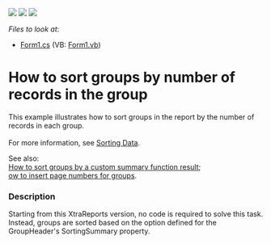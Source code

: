 <!-- default badges list -->
![](https://img.shields.io/endpoint?url=https://codecentral.devexpress.com/api/v1/VersionRange/128603553/10.2.3%2B)
[![](https://img.shields.io/badge/Open_in_DevExpress_Support_Center-FF7200?style=flat-square&logo=DevExpress&logoColor=white)](https://supportcenter.devexpress.com/ticket/details/E1763)
[![](https://img.shields.io/badge/📖_How_to_use_DevExpress_Examples-e9f6fc?style=flat-square)](https://docs.devexpress.com/GeneralInformation/403183)
<!-- default badges end -->
<!-- default file list -->
*Files to look at*:

* [Form1.cs](./CS/Report_SortBySum/Form1.cs) (VB: [Form1.vb](./VB/Report_SortBySum/Form1.vb))
<!-- default file list end -->
# How to sort groups by number of records in the group


<p>This example illustrates how to sort groups in the report by the number of records in each group.<br /> <br /> For more information, see <a href="http://documentation.devexpress.com/XtraReports/CustomDocument5163.aspx">Sorting Data</a>.</p>
<p>See also: <br /><a href="https://www.devexpress.com/Support/Center/p/E2536">How to sort groups by a custom summary function result</a>;<br /><a href="https://www.devexpress.com/Support/Center/p/E810">ow to insert page numbers for groups</a>.</p>


<h3>Description</h3>

<p>Starting from this XtraReports version, no code is required to solve this task. Instead, groups are sorted based on the option defined for the GroupHeader&#39;s SortingSummary property.</p>

<br/>


